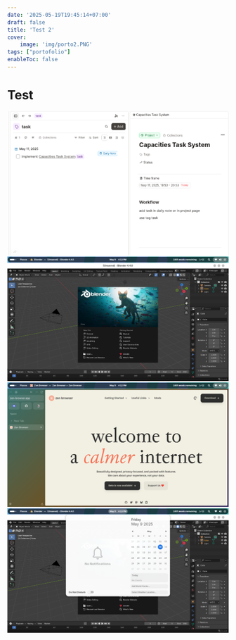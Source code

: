 ```yaml
---
date: '2025-05-19T19:45:14+07:00'
draft: false
title: 'Test 2'
cover:
    image: 'img/porto2.PNG'
tags: ["portofolio"]
enableToc: false
---
```

# Test

![test1](images/1.png)
![test2](images/2.png)
![test4](images/3.png)
![test4](images/4.png)